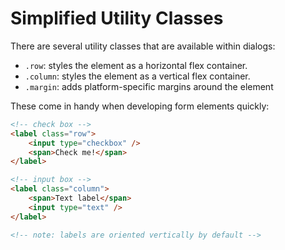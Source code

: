 # Simplified Utility Classes

There are several utility classes that are available within dialogs:

* `.row`: styles the element as a horizontal flex container.
* `.column`: styles the element as a vertical flex container.
* `.margin`: adds platform-specific margins around the element

These come in handy when developing form elements quickly:

```html
<!-- check box -->
<label class="row">
    <input type="checkbox" />
    <span>Check me!</span>
</label>

<!-- input box -->
<label class="column">
    <span>Text label</span>
    <input type="text" />
</label>

<!-- note: labels are oriented vertically by default -->
```